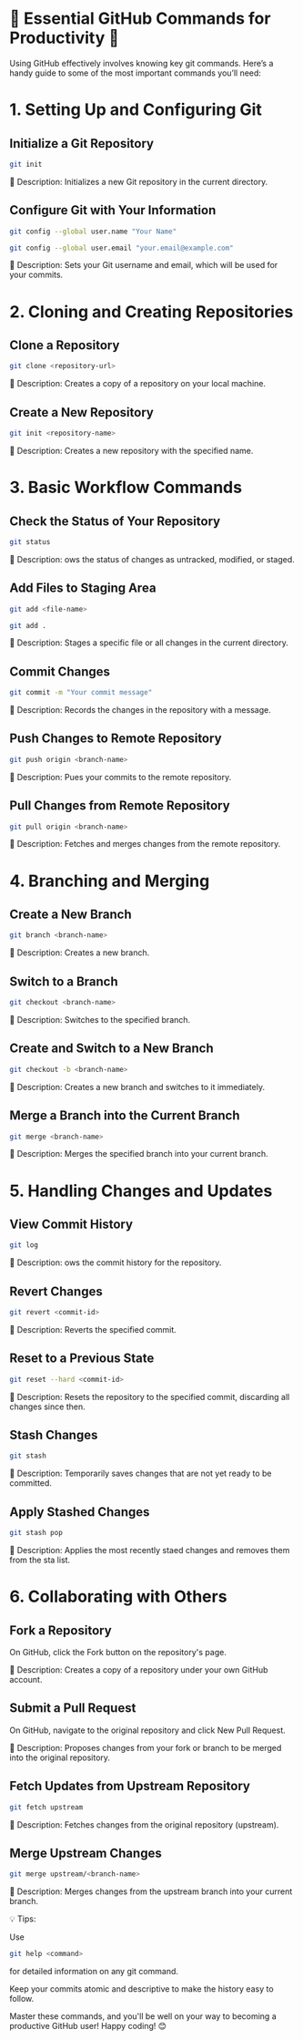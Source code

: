 # 🔧 Essential GitHub Commands for Productivity 🚀

Using GitHub effectively involves knowing key git commands. Here’s a handy guide to some of the most important commands you’ll need:

# 1. Setting Up and Configuring Git

## Initialize a Git Repository
```sh
git init
```

📝 Description: Initializes a new Git repository in the current directory.

## Configure Git with Your Information
```sh
git config --global user.name "Your Name"

git config --global user.email "your.email@example.com"
```

📝 Description: Sets your Git username and email, which will be used for your commits.

# 2. Cloning and Creating Repositories

## Clone a Repository
```sh
git clone <repository-url>
```

📝 Description: Creates a copy of a repository on your local machine.

## Create a New Repository
```sh
git init <repository-name>
```

📝 Description: Creates a new repository with the specified name.

# 3. Basic Workflow Commands

## Check the Status of Your Repository

```sh
git status
```

📝 Description: ows the status of changes as untracked, modified, or staged.

## Add Files to Staging Area

```sh
git add <file-name>

git add .
```

📝 Description: Stages a specific file or all changes in the current directory.

## Commit Changes
```sh
git commit -m "Your commit message"
```

📝 Description: Records the changes in the repository with a message.

## Push Changes to Remote Repository
```sh
git push origin <branch-name>
```

📝 Description: Pues your commits to the remote repository.

## Pull Changes from Remote Repository

```sh
git pull origin <branch-name>
```

📝 Description: Fetches and merges changes from the remote repository.

# 4. Branching and Merging

## Create a New Branch

```sh
git branch <branch-name>
```

📝 Description: Creates a new branch.

## Switch to a Branch
```sh
git checkout <branch-name>
```

📝 Description: Switches to the specified branch.

## Create and Switch to a New Branch

```sh
git checkout -b <branch-name>
```

📝 Description: Creates a new branch and switches to it immediately.

## Merge a Branch into the Current Branch

```sh
git merge <branch-name>
```

📝 Description: Merges the specified branch into your current branch.

# 5. Handling Changes and Updates

## View Commit History

```sh
git log
```

📝 Description: ows the commit history for the repository.

## Revert Changes
```sh
git revert <commit-id>
```
📝 Description: Reverts the specified commit.

## Reset to a Previous State

```sh
git reset --hard <commit-id>
```
📝 Description: Resets the repository to the specified commit, discarding all changes since then.

## Stash Changes

```sh
git stash
```
📝 Description: Temporarily saves changes that are not yet ready to be committed.

## Apply Stashed Changes

```sh
git stash pop
```
📝 Description: Applies the most recently staed changes and removes them from the sta list.

# 6. Collaborating with Others

## Fork a Repository

On GitHub, click the Fork button on the repository's page.

📝 Description: Creates a copy of a repository under your own GitHub account.

## Submit a Pull Request

On GitHub, navigate to the original repository and click New Pull Request.

📝 Description: Proposes changes from your fork or branch to be merged into the original repository.

## Fetch Updates from Upstream Repository

```sh
git fetch upstream
```

📝 Description: Fetches changes from the original repository (upstream).

## Merge Upstream Changes

```sh
git merge upstream/<branch-name>
```

📝 Description: Merges changes from the upstream branch into your current branch.

💡 Tips:

Use 
```sh
git help <command>
```
 for detailed information on any git command.

Keep your commits atomic and descriptive to make the history easy to follow.

Master these commands, and you'll be well on your way to becoming a productive GitHub user! Happy coding! 😊

